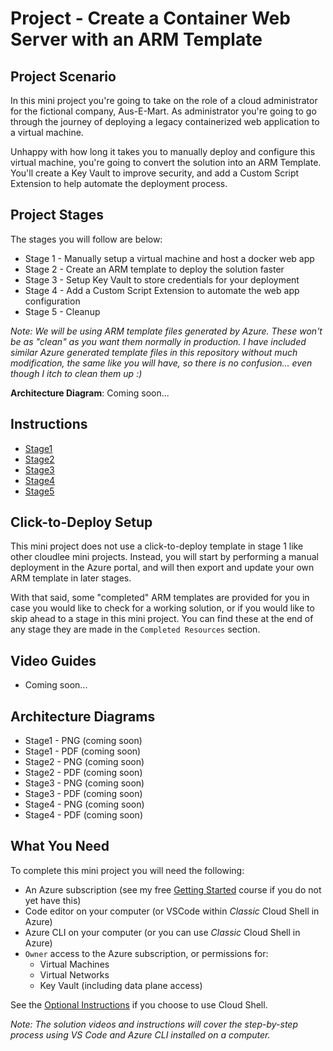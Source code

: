 # Project - Create a Container Web Server with an ARM Template

## Project Scenario

In this mini project you're going to take on the role of a cloud administrator for the fictional company, Aus-E-Mart. As administrator you're going to go through the journey of deploying a legacy containerized web application to a virtual machine.

Unhappy with how long it takes you to manually deploy and configure this virtual machine, you're going to convert the solution into an ARM Template. You'll create a Key Vault to improve security, and add a Custom Script Extension to help automate the deployment process.

## Project Stages

The stages you will follow are below:  

- Stage 1 - Manually setup a virtual machine and host a docker web app  
- Stage 2 - Create an ARM template to deploy the solution faster  
- Stage 3 - Setup Key Vault to store credentials for your deployment
- Stage 4 - Add a Custom Script Extension to automate the web app configuration 
- Stage 5 - Cleanup  

_Note: We will be using ARM template files generated by Azure. These won't be as "clean" as you want them normally in production. I have included similar Azure generated template files in this repository without much modification, the same like you will have, so there is no confusion... even though I itch to clean them up :)_

**Architecture Diagram**: Coming soon...

## Instructions

- [Stage1](/azure-vm-webapp-iac/02_LABINSTRUCTIONS/STAGE1%20-%20Manually%20setup%20a%20docker%20VM.md)
- [Stage2](/azure-vm-webapp-iac/02_LABINSTRUCTIONS/STAGE2%20-%20Create%20an%20ARM%20template.md)
- [Stage3](/azure-vm-webapp-iac/02_LABINSTRUCTIONS/STAGE3%20-%20Use%20Key%20Vault.md)
- [Stage4](/azure-vm-webapp-iac/02_LABINSTRUCTIONS/STAGE4%20-%20Configure%20Custom%20Script%20Extension.md)
- [Stage5](/azure-vm-webapp-iac/02_LABINSTRUCTIONS/STAGE5%20-%20CLEANUP.md)

## Click-to-Deploy Setup

This mini project does not use a click-to-deploy template in stage 1 like other cloudlee mini projects. Instead, you will start by performing a manual deployment in the Azure portal, and will then export and update your own ARM template in later stages.

With that said, some "completed" ARM templates are provided for you in case you would like to check for a working solution, or if you would like to skip ahead to a stage in this mini project. You can find these at the end of any stage they are made in the `Completed Resources` section.

## Video Guides

- Coming soon...


## Architecture Diagrams

- Stage1 - PNG (coming soon)
- Stage1 - PDF (coming soon)
- Stage2 - PNG (coming soon)
- Stage2 - PDF (coming soon)
- Stage3 - PNG (coming soon)
- Stage3 - PDF (coming soon)
- Stage4 - PNG (coming soon)
- Stage4 - PDF (coming soon)


## What You Need

To complete this mini project you will need the following:

- An Azure subscription (see my free [Getting Started](https://learn.cloudlee.io/p/getting-started-with-azure) course if you do not yet have this)
- Code editor on your computer (or VSCode within _Classic_ Cloud Shell in Azure)
- Azure CLI on your computer (or you can use _Classic_ Cloud Shell in Azure)
- `Owner` access to the Azure subscription, or permissions for:
    - Virtual Machines
    - Virtual Networks
    - Key Vault (including data plane access)

See the [Optional Instructions](/azure-vm-webapp-iac/02_LABINSTRUCTIONS/Optional%20Instructions.md) if you choose to use Cloud Shell.

_Note: The solution videos and instructions will cover the step-by-step process using VS Code and Azure CLI installed on a computer._